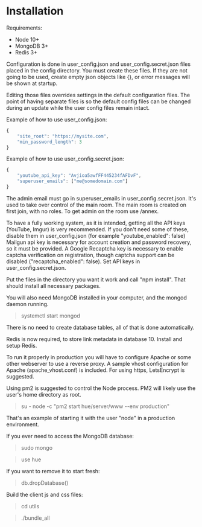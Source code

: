 # Installation

Requirements:
- Node 10+
- MongoDB 3+
- Redis 3+

Configuration is done in user_config.json and user_config.secret.json files placed in the config directory. You must create these files. If they are not going to be used, create empty json objects like {}, or error messages will be shown at startup.

Editing those files overrides settings in the default configuration files. The point of having separate files is so the default config files can be changed during an update while the user config files remain intact.

Example of how to use user_config.json:

```javascript
{
    "site_root": "https://mysite.com",
    "min_password_length": 3
}
```

Example of how to use user_config.secret.json:

```javascript
{
    "youtube_api_key": "Avjioa5awfFF445234fAFDvF",
    "superuser_emails": ["me@somedomain.com"]
}
```

The admin email must go in superuser_emails in user_config.secret.json. It's used to take over control of the main room. The main room is created on first join, with no roles. To get admin on the room use /annex.

To have a fully working system, as it is intended, getting all the API keys (YouTube, Imgur) is very recommended. If you don't need some of these, disable them in user_config.json (for example "youtube_enabled": false) Mailgun api key is necessary for account creation and password recovery, so it must be provided. A Google Recaptcha key is necessary to enable captcha verification on registration, though captcha support can be disabled ("recaptcha_enabled": false). Set API keys in user_config.secret.json.

Put the files in the directory you want it work and call "npm install". That should install all necessary packages. 

You will also need MongoDB installed in your computer, and the mongod daemon running.

>systemctl start mongod

There is no need to create database tables, all of that is done automatically.

Redis is now required, to store link metadata in database 10. Install and setup Redis.

To run it properly in production you will have to configure Apache or some other webserver to use a reverse proxy. A sample vhost configuration for Apache (apache_vhost.conf) is included. For using https, LetsEncrypt is suggested.

Using pm2 is suggested to control the Node process. PM2 will likely use the user's home directory as root.

>su - node -c "pm2 start hue/server/www --env production"

That's an example of starting it with the user "node" in a production environment.

If you ever need to access the MongoDB database:

>sudo mongo

>use hue

If you want to remove it to start fresh:

>db.dropDatabase()

Build the client js and css files:

>cd utils

>./bundle_all